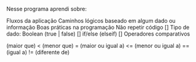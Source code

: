 Nesse programa aprendi sobre:

Fluxos da aplicação
Caminhos lógicos baseado em algum dado ou informação
Boas práticas na programação
Não repetir código
[] Tipo de dado: Boolean (true | false)
[] if/else (elseif)
[] Operadores comparativos

(maior que)
< (menor que)
= (maior ou igual a)
<= (menor ou igual a)
== (igual a)
!= (diferente de)
